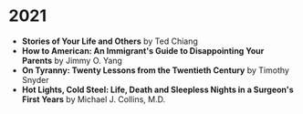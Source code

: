 # 2021

* **Stories of Your Life and Others** by Ted Chiang
* **How to American: An Immigrant's Guide to Disappointing Your Parents** by Jimmy O. Yang
* **On Tyranny: Twenty Lessons from the Twentieth Century** by Timothy Snyder
* **Hot Lights, Cold Steel: Life, Death and Sleepless Nights in a Surgeon's First Years** by Michael J. Collins, M.D.
